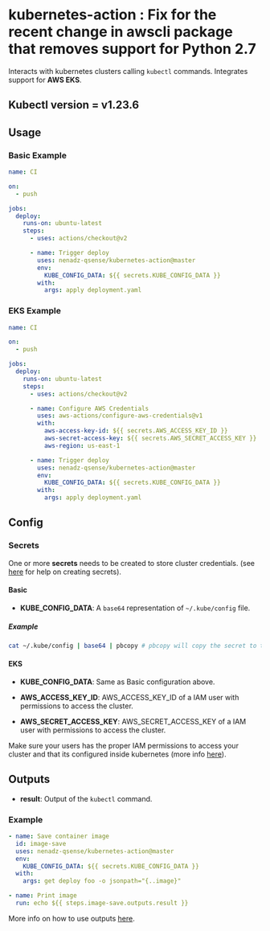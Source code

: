 # kubernetes-action : Fix for the recent change in awscli package that removes support for Python 2.7

Interacts with kubernetes clusters calling `kubectl` commands. Integrates support for **AWS EKS**.

## Kubectl version = v1.23.6

## Usage

### Basic Example

```yml
name: CI

on:
  - push

jobs:
  deploy:
    runs-on: ubuntu-latest
    steps:
      - uses: actions/checkout@v2

      - name: Trigger deploy
        uses: nenadz-qsense/kubernetes-action@master
        env:
          KUBE_CONFIG_DATA: ${{ secrets.KUBE_CONFIG_DATA }}
        with:
          args: apply deployment.yaml
```

### EKS Example

```yml
name: CI

on:
  - push

jobs:
  deploy:
    runs-on: ubuntu-latest
    steps:
      - uses: actions/checkout@v2

      - name: Configure AWS Credentials
        uses: aws-actions/configure-aws-credentials@v1
        with:
          aws-access-key-id: ${{ secrets.AWS_ACCESS_KEY_ID }}
          aws-secret-access-key: ${{ secrets.AWS_SECRET_ACCESS_KEY }}
          aws-region: us-east-1

      - name: Trigger deploy
        uses: nenadz-qsense/kubernetes-action@master
        env:
          KUBE_CONFIG_DATA: ${{ secrets.KUBE_CONFIG_DATA }}
        with:
          args: apply deployment.yaml
```

## Config

### Secrets

One or more **secrets** needs to be created to store cluster credentials. (see [here](https://help.github.com/en/actions/automating-your-workflow-with-github-actions/creating-and-using-encrypted-secrets) for help on creating secrets).

#### Basic

- **KUBE_CONFIG_DATA**: A `base64` representation of `~/.kube/config` file.

##### Example

```bash
cat ~/.kube/config | base64 | pbcopy # pbcopy will copy the secret to the clipboard (Mac OSX only)
```

#### EKS

- **KUBE_CONFIG_DATA**: Same as Basic configuration above.

- **AWS_ACCESS_KEY_ID**: AWS_ACCESS_KEY_ID of a IAM user with permissions to access the cluster.

- **AWS_SECRET_ACCESS_KEY**: AWS_SECRET_ACCESS_KEY of a IAM user with permissions to access the cluster.

Make sure your users has the proper IAM permissions to access your cluster and that its configured inside kubernetes (more info [here](https://docs.aws.amazon.com/eks/latest/userguide/add-user-role.html)).

## Outputs

- **result**: Output of the `kubectl` command.

### Example

```yaml
- name: Save container image
  id: image-save
  uses: nenadz-qsense/kubernetes-action@master
  env:
    KUBE_CONFIG_DATA: ${{ secrets.KUBE_CONFIG_DATA }}
  with:
    args: get deploy foo -o jsonpath="{..image}"

- name: Print image
  run: echo ${{ steps.image-save.outputs.result }}
```

More info on how to use outputs [here](https://help.github.com/en/actions/automating-your-workflow-with-github-actions/metadata-syntax-for-github-actions#outputs).
